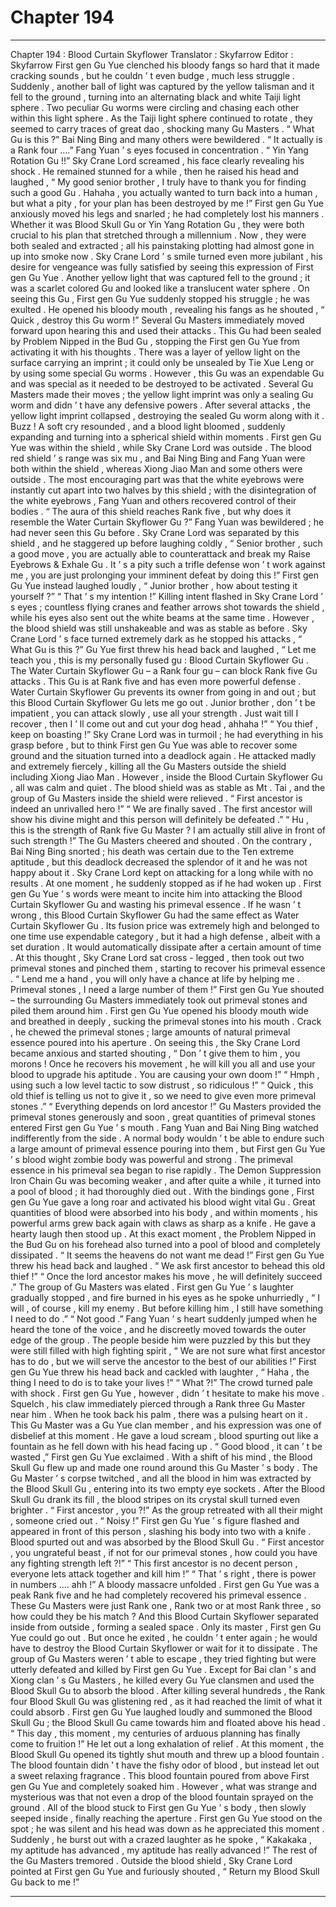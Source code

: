 
# Chapter 194


---

Chapter 194 : Blood Curtain Skyflower
Translator :
Skyfarrow
Editor :
Skyfarrow
First gen Gu Yue clenched his bloody fangs so hard that it made cracking sounds , but he couldn ’ t even budge , much less struggle .
Suddenly , another ball of light was captured by the yellow talisman and it fell to the ground , turning into an alternating black and white Taiji light sphere .
Two peculiar Gu worms were circling and chasing each other within this light sphere . As the Taiji light sphere continued to rotate , they seemed to carry traces of great dao , shocking many Gu Masters .
“ What Gu is this ?” Bai Ning Bing and many others were bewildered .
“ It actually is a Rank four ….” Fang Yuan ’ s eyes focused in concentration .
“ Yin Yang Rotation Gu !!” Sky Crane Lord screamed , his face clearly revealing his shock . He remained stunned for a while , then he raised his head and laughed , “ My good senior brother , I truly have to thank you for finding such a good Gu . Hahaha , you actually wanted to turn back into a human , but what a pity , for your plan has been destroyed by me !”
First gen Gu Yue anxiously moved his legs and snarled ; he had completely lost his manners . Whether it was Blood Skull Gu or Yin Yang Rotation Gu , they were both crucial to his plan that stretched through a millennium . Now , they were both sealed and extracted ; all his painstaking plotting had almost gone in up into smoke now .
Sky Crane Lord ’ s smile turned even more jubilant , his desire for vengeance was fully satisfied by seeing this expression of First gen Gu Yue .
Another yellow light that was captured fell to the ground ; it was a scarlet colored Gu and looked like a translucent water sphere .
On seeing this Gu , First gen Gu Yue suddenly stopped his struggle ; he was exulted . He opened his bloody mouth , revealing his fangs as he shouted , “ Quick , destroy this Gu worm !”
Several Gu Masters immediately moved forward upon hearing this and used their attacks .
This Gu had been sealed by Problem Nipped in the Bud Gu , stopping the First gen Gu Yue from activating it with his thoughts . There was a layer of yellow light on the surface carrying an imprint ; it could only be unsealed by Tie Xue Leng or by using some special Gu worms .
However , this Gu was an expendable Gu and was special as it needed to be destroyed to be activated .
Several Gu Masters made their moves ; the yellow light imprint was only a sealing Gu worm and didn ’ t have any defensive powers . After several attacks , the yellow light imprint collapsed , destroying the sealed Gu worm along with it .
Buzz !
A soft cry resounded , and a blood light bloomed , suddenly expanding and turning into a spherical shield within moments .
First gen Gu Yue was within the shield , while Sky Crane Lord was outside .
The blood red shield ’ s range was six mu , and Bai Ning Bing and Fang Yuan were both within the shield , whereas Xiong Jiao Man and some others were outside .
The most encouraging part was that the white eyebrows were instantly cut apart into two halves by this shield ; with the disintegration of the white eyebrows , Fang Yuan and others recovered control of their bodies .
“ The aura of this shield reaches Rank five , but why does it resemble the Water Curtain Skyflower Gu ?” Fang Yuan was bewildered ; he had never seen this Gu before .
Sky Crane Lord was separated by this shield , and he staggered up before laughing coldly , “ Senior brother , such a good move , you are actually able to counterattack and break my Raise Eyebrows & Exhale Gu . It ’ s a pity such a trifle defense won ’ t work against me , you are just prolonging your imminent defeat by doing this !”
First gen Gu Yue instead laughed loudly , “ Junior brother , how about testing it yourself ?”
“ That ’ s my intention !” Killing intent flashed in Sky Crane Lord ’ s eyes ; countless flying cranes and feather arrows shot towards the shield , while his eyes also sent out the white beams at the same time .
However , the blood shield was still unshakeable and was as stable as before .
Sky Crane Lord ’ s face turned extremely dark as he stopped his attacks , “ What Gu is this ?”
Gu Yue first threw his head back and laughed , “ Let me teach you , this is my personally fused gu : Blood Curtain Skyflower Gu . The Water Curtain Skyflower Gu – a Rank four gu – can block Rank five Gu attacks . This Gu is at Rank five and has even more powerful defense . Water Curtain Skyflower Gu prevents its owner from going in and out ; but this Blood Curtain Skyflower Gu lets me go out . Junior brother , don ’ t be impatient , you can attack slowly , use all your strength . Just wait till I recover , then I ’ ll come out and cut your dog head , ahhaha !”
“ You thief , keep on boasting !” Sky Crane Lord was in turmoil ; he had everything in his grasp before , but to think First gen Gu Yue was able to recover some ground and the situation turned into a deadlock again .
He attacked madly and extremely fiercely , killing all the Gu Masters outside the shield including Xiong Jiao Man .
However , inside the Blood Curtain Skyflower Gu , all was calm and quiet . The blood shield was as stable as Mt . Tai , and the group of Gu Masters inside the shield were relieved .
“ First ancestor is indeed an unrivalled hero !”
“ We are finally saved . The first ancestor will show his divine might and this person will definitely be defeated .”
“ Hu , this is the strength of Rank five Gu Master ? I am actually still alive in front of such strength !”
The Gu Masters cheered and shouted .
On the contrary , Bai Ning Bing snorted ; his death was certain due to the Ten extreme aptitude , but this deadlock decreased the splendor of it and he was not happy about it .
Sky Crane Lord kept on attacking for a long while with no results . At one moment , he suddenly stopped as if he had woken up .
First gen Gu Yue ’ s words were meant to incite him into attacking the Blood Curtain Skyflower Gu and wasting his primeval essence . If he wasn ’ t wrong , this Blood Curtain Skyflower Gu had the same effect as Water Curtain Skyflower Gu . Its fusion price was extremely high and belonged to one time use expendable category , but it had a high defense , albeit with a set duration . It would automatically dissipate after a certain amount of time .
At this thought , Sky Crane Lord sat cross - legged , then took out two primeval stones and pinched them , starting to recover his primeval essence .
“ Lend me a hand , you will only have a chance at life by helping me . Primeval stones , I need a large number of them !” First gen Gu Yue shouted – the surrounding Gu Masters immediately took out primeval stones and piled them around him .
First gen Gu Yue opened his bloody mouth wide and breathed in deeply , sucking the primeval stones into his mouth .
Crack , he chewed the primeval stones ; large amounts of natural primeval essence poured into his aperture .
On seeing this , the Sky Crane Lord became anxious and started shouting , “ Don ’ t give them to him , you morons ! Once he recovers his movement , he will kill you all and use your blood to upgrade his aptitude . You are causing your own doom !”
“ Hmph , using such a low level tactic to sow distrust , so ridiculous !”
“ Quick , this old thief is telling us not to give it , so we need to give even more primeval stones .”
“ Everything depends on lord ancestor !”
Gu Masters provided the primeval stones generously and soon , great quantities of primeval stones entered First gen Gu Yue ’ s mouth . Fang Yuan and Bai Ning Bing watched indifferently from the side .
A normal body wouldn ’ t be able to endure such a large amount of primeval essence pouring into them , but First gen Gu Yue ’ s blood wight zombie body was powerful and strong . The primeval essence in his primeval sea began to rise rapidly .
The Demon Suppression Iron Chain Gu was becoming weaker , and after quite a while , it turned into a pool of blood ; it had thoroughly died out .
With the bindings gone , First gen Gu Yue gave a long roar and activated his blood wight vital Gu . Great quantities of blood were absorbed into his body , and within moments , his powerful arms grew back again with claws as sharp as a knife .
He gave a hearty laugh then stood up .
At this exact moment , the Problem Nipped in the Bud Gu on his forehead also turned into a pool of blood and completely dissipated .
“ It seems the heavens do not want me dead !” First gen Gu Yue threw his head back and laughed .
“ We ask first ancestor to behead this old thief !”
“ Once the lord ancestor makes his move , he will definitely succeed .”
The group of Gu Masters was elated .
First gen Gu Yue ’ s laughter gradually stopped , and fire burned in his eyes as he spoke unhurriedly , “ I will , of course , kill my enemy . But before killing him , I still have something I need to do .”
“ Not good .” Fang Yuan ’ s heart suddenly jumped when he heard the tone of the voice , and he discreetly moved towards the outer edge of the group .
The people beside him were puzzled by this but they were still filled with high fighting spirit , “ We are not sure what first ancestor has to do , but we will serve the ancestor to the best of our abilities !”
First gen Gu Yue threw his head back and cackled with laughter , “ Haha , the thing I need to do is to take your lives !”
“ What ?!” The crowd turned pale with shock .
First gen Gu Yue , however , didn ’ t hesitate to make his move .
Squelch , his claw immediately pierced through a Rank three Gu Master near him . When he took back his palm , there was a pulsing heart on it .
This Gu Master was a Gu Yue clan member , and his expression was one of disbelief at this moment . He gave a loud scream , blood spurting out like a fountain as he fell down with his head facing up .
“ Good blood , it can ’ t be wasted ,” First gen Gu Yue exclaimed . With a shift of his mind , the Blood Skull Gu flew up and made one round around this Gu Master ’ s body .
The Gu Master ’ s corpse twitched , and all the blood in him was extracted by the Blood Skull Gu , entering into its two empty eye sockets .
After the Blood Skull Gu drank its fill , the blood stripes on its crystal skull turned even brighter .
“ First ancestor , you ?!” As the group retreated with all their might , someone cried out .
“ Noisy !” First gen Gu Yue ’ s figure flashed and appeared in front of this person , slashing his body into two with a knife . Blood spurted out and was absorbed by the Blood Skull Gu .
“ First ancestor , you ungrateful beast , if not for our primeval stones , how could you have any fighting strength left ?!”
“ This first ancestor is no decent person , everyone lets attack together and kill him !”
“ That ’ s right , there is power in numbers …. ahh !”
A bloody massacre unfolded . First gen Gu Yue was a peak Rank five and he had completely recovered his primeval essence . These Gu Masters were just Rank one , Rank two or at most Rank three , so how could they be his match ?
And this Blood Curtain Skyflower separated inside from outside , forming a sealed space . Only its master , First gen Gu Yue could go out . But once he exited , he couldn ’ t enter again ; he would have to destroy the Blood Curtain Skyflower or wait for it to dissipate .
The group of Gu Masters weren ’ t able to escape , they tried fighting but were utterly defeated and killed by First gen Gu Yue .
Except for Bai clan ’ s and Xiong clan ’ s Gu Masters , he killed every Gu Yue clansmen and used the Blood Skull Gu to absorb the blood . After killing several hundreds , the Rank four Blood Skull Gu was glistening red , as it had reached the limit of what it could absorb .
First gen Gu Yue laughed loudly and summoned the Blood Skull Gu ; the Blood Skull Gu came towards him and floated above his head .
“ This day , this moment , my centuries of arduous planning has finally come to fruition !” He let out a long exhalation of relief . At this moment , the Blood Skull Gu opened its tightly shut mouth and threw up a blood fountain .
The blood fountain didn ’ t have the fishy odor of blood , but instead let out a sweet relaxing fragrance .
This blood fountain poured from above First gen Gu Yue and completely soaked him .
However , what was strange and mysterious was that not even a drop of the blood fountain sprayed on the ground . All of the blood stuck to First gen Gu Yue ’ s body , then slowly seeped inside , finally reaching the aperture .
First gen Gu Yue stood on the spot ; he was silent and his head was down as he appreciated this moment . Suddenly , he burst out with a crazed laughter as he spoke , “ Kakakaka , my aptitude has advanced , my aptitude has really advanced !”
The rest of the Gu Masters tremored .
Outside the blood shield , Sky Crane Lord pointed at First gen Gu Yue and furiously shouted , “ Return my Blood Skull Gu back to me !”

---


